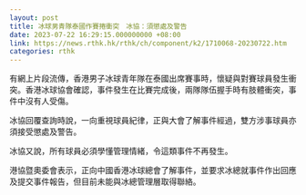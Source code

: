 ```yaml
---
layout: post
title: 冰球男青隊泰國作賽捲衝突　冰協：須懲處及警告
date: 2023-07-22 16:29:15.000000000 +08:00
link: https://news.rthk.hk/rthk/ch/component/k2/1710068-20230722.htm
categories: rthk
---
```


有網上片段流傳，香港男子冰球青年隊在泰國出席賽事時，懷疑與對賽球員發生衝突。香港冰球協會確認，事件發生在比賽完成後，兩隊隊伍握手時有肢體衝突，事件中沒有人受傷。

冰協回覆查詢時說，一向重視球員紀律，正與大會了解事件經過，雙方涉事球員亦須接受懲處及警告。

冰協又說，所有球員必須學懂管理情緒，令這類事件不再發生。

港協暨奧委會表示，正向中國香港冰球總會了解事件，並要求冰總就事件作出回應及提交事件報告，但目前未能與冰總管理層取得聯絡。
